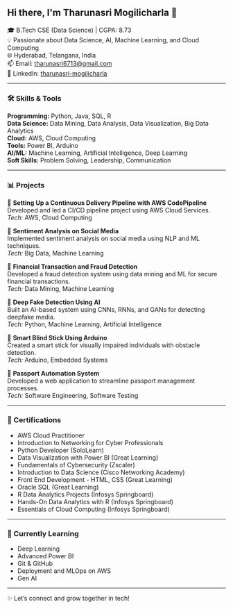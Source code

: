 ## Hi there, I'm Tharunasri Mogilicharla 👋

🎓 B.Tech CSE (Data Science) | CGPA: 8.73  
💡 Passionate about Data Science, AI, Machine Learning, and Cloud Computing  
🌐 Hyderabad, Telangana, India  
📫 Email: tharunasri6713@gmail.com  
🔗 LinkedIn: [tharunasri-mogilicharla](https://www.linkedin.com/in/tharunasri-mogilicharla-3476b2373)

---

### 🛠️ Skills & Tools

**Programming:** Python, Java, SQL, R  
**Data Science:** Data Mining, Data Analysis, Data Visualization, Big Data Analytics  
**Cloud:** AWS, Cloud Computing  
**Tools:** Power BI, Arduino  
**AI/ML:** Machine Learning, Artificial Intelligence, Deep Learning  
**Soft Skills:** Problem Solving, Leadership, Communication

---

### 📊 Projects

🔹 **Setting Up a Continuous Delivery Pipeline with AWS CodePipeline**  
Developed and led a CI/CD pipeline project using AWS Cloud Services.  
*Tech:* AWS, Cloud Computing

🔹 **Sentiment Analysis on Social Media**  
Implemented sentiment analysis on social media using NLP and ML techniques.  
*Tech:* Big Data, Machine Learning

🔹 **Financial Transaction and Fraud Detection**  
Developed a fraud detection system using data mining and ML for secure financial transactions.  
*Tech:* Data Mining, Machine Learning

🔹 **Deep Fake Detection Using AI**  
Built an AI-based system using CNNs, RNNs, and GANs for detecting deepfake media.  
*Tech:* Python, Machine Learning, Artificial Intelligence

🔹 **Smart Blind Stick Using Arduino**  
Created a smart stick for visually impaired individuals with obstacle detection.  
*Tech:* Arduino, Embedded Systems

🔹 **Passport Automation System**  
Developed a web application to streamline passport management processes.  
*Tech:* Software Engineering, Software Testing

---

### 🧾 Certifications

- AWS Cloud Practitioner
- Introduction to Networking for Cyber Professionals
- Python Developer (SoloLearn)
- Data Visualization with Power BI (Great Learning)
- Fundamentals of Cybersecurity (Zscaler)
- Introduction to Data Science (Cisco Networking Academy)
- Front End Development - HTML, CSS (Great Learning)
- Oracle SQL (Great Learning)
- R Data Analytics Projects (Infosys Springboard)
- Hands-On Data Analytics with R (Infosys Springboard)
- Essentials of Cloud Computing (Infosys Springboard)

---

### 🌱 Currently Learning

- Deep Learning
- Advanced Power BI
- Git & GitHub
- Deployment and MLOps on AWS
- Gen AI

---

✨ Let’s connect and grow together in tech!
